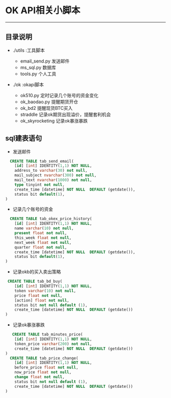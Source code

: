 # OK API相关小脚本

---

## 目录说明
- ./utils :工具脚本 

	- email_send.py 发送邮件
	- ms_sql.py 数据库
	- tools.py 个人工具 

-  ./ok :okapi脚本 
	- ok510.py  定时记录几个账号的资金变化
	- ok_baodao.py 提醒期货开仓
	- ok_bd2 提醒现货BTC买入
	- straddle 记录ok期货出现溢价，提醒套利机会
	- ok_skyrocketing 记录ok暴涨暴跌



## sql建表语句

- 发送邮件
```sql
  CREATE TABLE tab_send_email(
	[id] [int] IDENTITY(1,1) NOT NULL,
	address_to varchar(30) not null,
	mail_subject nvarchar(300) not null,
	mail_text nvarchar(1000) not null,
	type tinyint not null,
	create_time [datetime] NOT NULL  DEFAULT (getdate()),
	status bit default(1),
)
```

- 记录几个账号的资金
```sql
  CREATE TABLE tab_okex_price_history(
    [id] [int] IDENTITY(1,1) NOT NULL,
    name varchar(10) not null,
    present float not null,
    this_week float not null,
    next_week float not null,
    quarter float not null,
    create_time [datetime] NOT NULL  DEFAULT (getdate()),
    status bit default(1),
)
```

- 记录okb的买入卖出策略
```sql
 CREATE TABLE tab_bd_buy(
	[id] [int] IDENTITY(1,1) NOT NULL,
	token varchar(10) not null,
	price float not null,
	[action] float not null,
	status bit not null default (1),
	create_time [datetime] NOT NULL  DEFAULT (getdate())
)
```

- 记录ok暴涨暴跌
```sql
   CREATE TABLE tab_minutes_price(
	[id] [int] IDENTITY(1,1) NOT NULL,
	token_price varchar(200) not null,
	create_time [datetime] NOT NULL  DEFAULT (getdate())
)
  CREATE TABLE tab_price_change(
	[id] [int] IDENTITY(1,1) NOT NULL,
	before_price float not null,
	now_price float not null,
	change float not null,
	status bit not null default (1),
	create_time [datetime] NOT NULL  DEFAULT (getdate())
)
```